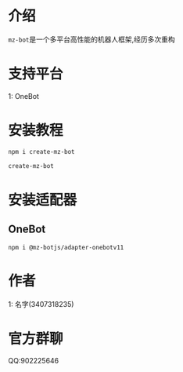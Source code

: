 # 介绍

`mz-bot`是一个多平台高性能的机器人框架,经历多次重构

# 支持平台

1: OneBot

# 安装教程

```bash
npm i create-mz-bot

create-mz-bot
```

# 安装适配器

## OneBot

```
npm i @mz-botjs/adapter-onebotv11
```

# 作者

1: 名字(3407318235)

# 官方群聊

QQ:902225646